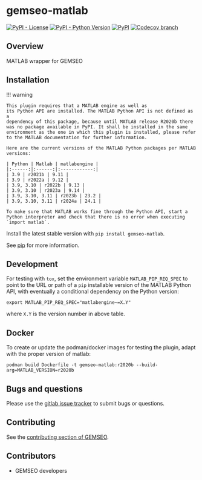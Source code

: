 <!--
Copyright 2021 IRT Saint Exupéry, https://www.irt-saintexupery.com

This work is licensed under the Creative Commons Attribution-ShareAlike 4.0
International License. To view a copy of this license, visit
http://creativecommons.org/licenses/by-sa/4.0/ or send a letter to Creative
Commons, PO Box 1866, Mountain View, CA 94042, USA.
-->

# gemseo-matlab

[![PyPI - License](https://img.shields.io/pypi/l/gemseo-matlab)](https://www.gnu.org/licenses/lgpl-3.0.en.html)
[![PyPI - Python Version](https://img.shields.io/pypi/pyversions/gemseo-matlab)](https://pypi.org/project/gemseo-matlab/)
[![PyPI](https://img.shields.io/pypi/v/gemseo-matlab)](https://pypi.org/project/gemseo-matlab/)
[![Codecov branch](https://img.shields.io/codecov/c/gitlab/gemseo:dev/gemseo-matlab/develop)](https://app.codecov.io/gl/gemseo:dev/gemseo-matlab)

## Overview

MATLAB wrapper for GEMSEO

## Installation

!!! warning

    This plugin requires that a MATLAB engine as well as
    its Python API are installed. The MATLAB Python API is not defined as a
    dependency of this package, because until MATLAB release R2020b there
    was no package available in PyPI. It shall be installed in the same
    environment as the one in which this plugin is installed, please refer
    to the MATLAB documentation for further information.

    Here are the current versions of the MATLAB Python packages per MATLAB
    versions:

    | Python | Matlab | matlabengine |
    |:------:|:------:|:------------:|
    | 3.9 | r2021b | 9.11 |
    | 3.9 | r2022a | 9.12 |
    | 3.9, 3.10 | r2022b | 9.13 |
    | 3.9, 3.10 | r2023a | 9.14 |
    | 3.9, 3.10, 3.11 | r2023b | 23.2 |
    | 3.9, 3.10, 3.11 | r2024a | 24.1 |

    To make sure that MATLAB works fine through the Python API, start a
    Python interpreter and check that there is no error when executing
    `import matlab`.

Install the latest stable version with `pip install gemseo-matlab`.

See [pip](https://pip.pypa.io/en/stable/getting-started/) for more information.

## Development

For testing with `tox`, set the environment variable
`MATLAB_PIP_REQ_SPEC` to point to the URL or path of a `pip` installable
version of the MATLAB Python API, with eventually a conditional
dependency on the Python version:

``` console
export MATLAB_PIP_REQ_SPEC="matlabengine~=X.Y"
```

where `X.Y` is the version number in above table.

## Docker

To create or update the podman/docker images for testing the plugin,
adapt with the proper version of matlab:

``` console
podman build Dockerfile -t gemseo-matlab:r2020b --build-arg=MATLAB_VERSION=r2020b
```

## Bugs and questions

Please use the [gitlab issue tracker](https://gitlab.com/gemseo/dev/gemseo-matlab/-/issues)
to submit bugs or questions.

## Contributing

See the [contributing section of GEMSEO](https://gemseo.readthedocs.io/en/stable/software/developing.html#dev).

## Contributors

- GEMSEO developers
